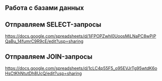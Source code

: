 ## Работа с базами данных
## Отправляем SELECT-запросы
<https://docs.google.com/spreadsheets/d/1iFPOPZwhl0UoosMiLNaPC8wPiPQaBu_14fumrC9R9cE/edit?usp=sharing>
## Отправляем JOIN-запросы
<https://docs.google.com/spreadsheets/d/1cLC4p55F5_o95EVJrTg95wtdK6oHsCtKhNtutDh8UcQ/edit?usp=sharing>
